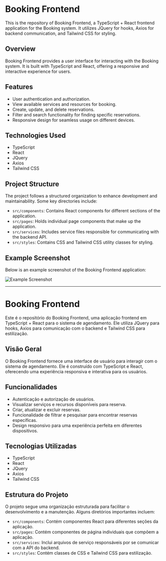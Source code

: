# Booking Frontend

This is the repository of Booking Frontend, a TypeScript + React frontend application for the Booking system. It utilizes JQuery for hooks, Axios for backend communication, and Tailwind CSS for styling.

## Overview

Booking Frontend provides a user interface for interacting with the Booking system. It is built with TypeScript and React, offering a responsive and interactive experience for users.

## Features

- User authentication and authorization.
- View available services and resources for booking.
- Create, update, and delete reservations.
- Filter and search functionality for finding specific reservations.
- Responsive design for seamless usage on different devices.

## Technologies Used

- TypeScript
- React
- JQuery
- Axios
- Tailwind CSS

## Project Structure

The project follows a structured organization to enhance development and maintainability. Some key directories include:

- `src/components`: Contains React components for different sections of the application.
- `src/pages`: Holds individual page components that make up the application.
- `src/services`: Includes service files responsible for communicating with the backend API.
- `src/styles`: Contains CSS and Tailwind CSS utility classes for styling.


## Example Screenshot

Below is an example screenshot of the Booking Frontend application:

![Example Screenshot](https://github.com/vinivent/booking_frontend/assets/99739118/264b20ee-be63-4b5c-bc90-22c3e7e095a6)

---

# Booking Frontend

Este é o repositório do Booking Frontend, uma aplicação frontend em TypeScript + React para o sistema de agendamento. Ele utiliza JQuery para hooks, Axios para comunicação com o backend e Tailwind CSS para estilização.

## Visão Geral

O Booking Frontend fornece uma interface de usuário para interagir com o sistema de agendamento. Ele é construído com TypeScript e React, oferecendo uma experiência responsiva e interativa para os usuários.

## Funcionalidades

- Autenticação e autorização de usuários.
- Visualizar serviços e recursos disponíveis para reserva.
- Criar, atualizar e excluir reservas.
- Funcionalidade de filtrar e pesquisar para encontrar reservas específicas.
- Design responsivo para uma experiência perfeita em diferentes dispositivos.

## Tecnologias Utilizadas

- TypeScript
- React
- JQuery
- Axios
- Tailwind CSS

## Estrutura do Projeto

O projeto segue uma organização estruturada para facilitar o desenvolvimento e a manutenção. Alguns diretórios importantes incluem:

- `src/components`: Contém componentes React para diferentes seções da aplicação.
- `src/pages`: Contém componentes de página individuais que compõem a aplicação.
- `src/services`: Inclui arquivos de serviço responsáveis por se comunicar com a API do backend.
- `src/styles`: Contém classes de CSS e Tailwind CSS para estilização.


